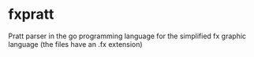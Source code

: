 # fxpratt
Pratt parser in the go programming language for the simplified fx graphic language (the files have an .fx extension) 
